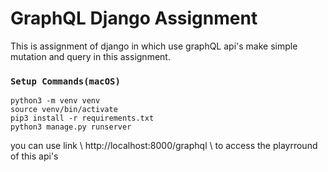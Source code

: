 # GraphQL Django Assignment

This is assignment of django in which use graphQL api's make simple mutation and query in this assignment.

### `Setup Commands(macOS)`

```
python3 -m venv venv
source venv/bin/activate
pip3 install -r requirements.txt
python3 manage.py runserver
```

you can use link \ http://localhost:8000/graphql \ to access the playrround of this api's
